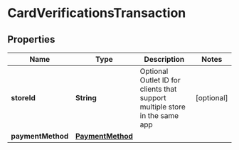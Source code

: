 
# CardVerificationsTransaction

## Properties
Name | Type | Description | Notes
------------ | ------------- | ------------- | -------------
**storeId** | **String** | Optional Outlet ID for clients that support multiple store in the same app |  [optional]
**paymentMethod** | [**PaymentMethod**](PaymentMethod.md) |  | 



